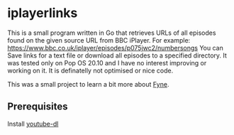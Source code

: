 # iplayerlinks
This is a small program written in Go that retrieves URLs of all episodes found on the given source URL from BBC iPlayer.
For example: https://www.bbc.co.uk/iplayer/episodes/p075jwc2/numbersongs
You can Save links for a text file or download all episodes to a specified directory.
It was tested only on Pop OS 20.10 and I have no interest improving or working on it.
It is definatelly not optimised or nice code.

This was a small project to learn a bit more about [Fyne](https://github.com/fyne-io/fyne).

## Prerequisites
Install [youtube-dl](https://youtube-dl.org/)
